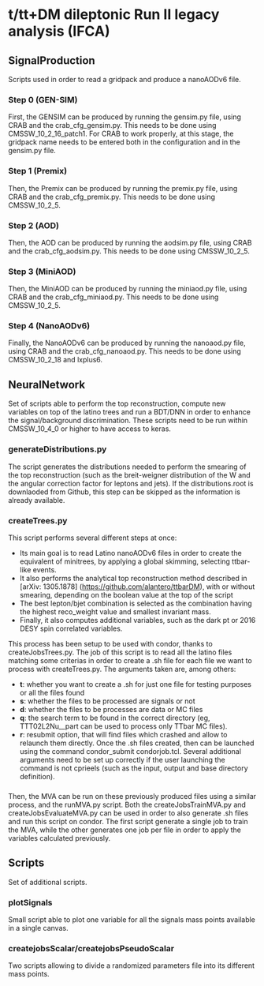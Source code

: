 # t/tt+DM dileptonic Run II legacy analysis (IFCA)

## SignalProduction

Scripts used in order to read a gridpack and produce a nanoAODv6 file.

### Step 0 (GEN-SIM)
First, the GENSIM can be produced by running the gensim.py file, using CRAB and the crab_cfg_gensim.py.
This needs to be done using CMSSW_10_2_16_patch1. 
For CRAB to work properly, at this stage, the gridpack name needs to be entered both in the configuration and in the gensim.py file.

### Step 1 (Premix)
Then, the Premix can be produced by running the premix.py file, using CRAB and the crab_cfg_premix.py.
This needs to be done using CMSSW_10_2_5.

### Step 2 (AOD)
Then, the AOD can be produced by running the aodsim.py file, using CRAB and the crab_cfg_aodsim.py.
This needs to be done using CMSSW_10_2_5.

### Step 3 (MiniAOD)
Then, the MiniAOD can be produced by running the miniaod.py file, using CRAB and the crab_cfg_miniaod.py.
This needs to be done using CMSSW_10_2_5.

### Step 4 (NanoAODv6)
Finally, the NanoAODv6 can be produced by running the nanoaod.py file, using CRAB and the crab_cfg_nanoaod.py.
This needs to be done using CMSSW_10_2_18 and lxplus6.

## NeuralNetwork

Set of scripts able to perform the top reconstruction, compute new variables on top of the latino trees and run a BDT/DNN in order to enhance the signal/background discrimination.
These scripts need to be run within CMSSW_10_4_0 or higher to have access to keras.

### generateDistributions.py

The script generates the distributions needed to perform the smearing of the top reconstruction (such as the breit-weigner distribution of the W and the angular correction factor for leptons and jets).
If the distributions.root is downlaoded from Github, this step can be skipped as the information is already available.

### createTrees.py

This script performs several different steps at once:
- Its main goal is to read Latino nanoAODv6 files in order to create the equivalent of minitrees, by applying a global skimming, selecting ttbar-like events.
- It also performs the analytical top reconstruction method described in [arXiv: 1305.1878] (https://github.com/alantero/ttbarDM), with or without smearing, depending on the boolean value at the top of the script
- The best lepton/bjet combination is selected as the combination having the highest reco_weight value and smallest invariant mass.
- Finally, it also computes additional variables, such as the dark pt or 2016 DESY spin correlated variables.

This process has been setup to be used with condor, thanks to createJobsTrees.py. 
The job of this script is to read all the latino files matching some criterias in order to create a .sh file for each file we want to process with createTrees.py. The arguments taken are, among others:
- **t**: whether you want to create a .sh for just one file for testing purposes or all the files found
- **s**: whether the files to be processed are signals or not
- **d**: whether the files to be processes are data or MC files
- **q**: the search term to be found in the correct directory (eg, TTT02L2Nu__part can be used to process only TTbar MC files).
- **r**: resubmit option, that will find files which crashed and allow to relaunch them directly.
Once the .sh files created, then can be launched using the command condor_submit condorjob.tcl.
Several additional arguments need to be set up correctly if the user launching the command is not cprieels (such as the input, output and base directory definition).

###

Then, the MVA can be run on these previously produced files using a similar process, and the runMVA.py script.
Both the createJobsTrainMVA.py and createJobsEvaluateMVA.py can be used in order to also generate .sh files and run this script on condor.
The first script generate a single job to train the MVA, while the other generates one job per file in order to apply the variables calculated previously.

## Scripts

Set of additional scripts.

### plotSignals
Small script able to plot one variable for all the signals mass points available in a single canvas.

### createjobsScalar/createjobsPseudoScalar
Two scripts allowing to divide a randomized parameters file into its different mass points.